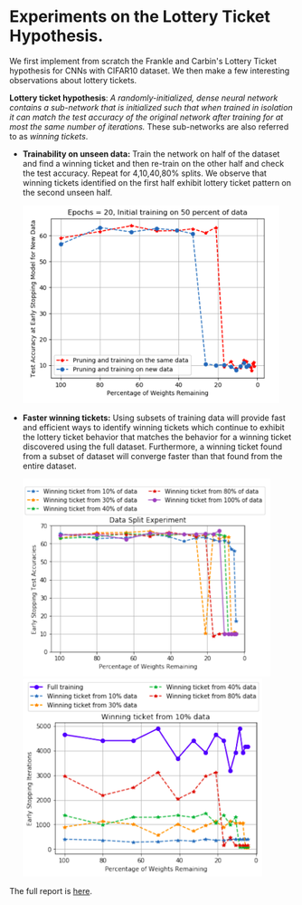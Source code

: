 # Experiments on the Lottery Ticket Hypothesis. 
We first implement from scratch the Frankle and Carbin's Lottery Ticket hypothesis for CNNs with CIFAR10 dataset. We then make a few interesting observations about lottery tickets.

**Lottery ticket hypothesis**: _A randomly-initialized, dense neural network contains a sub-network that is initialized such that when trained in isolation it can match the test accuracy of the original network after training for at most the same number of iterations._
These sub-networks are also referred to as _winning tickets_.
- **Trainability on unseen data:** Train the network on half of the dataset and find a winning ticket and then re-train on the other half and check the test accuracy. Repeat for 4,10,40,80% splits. We observe that winning tickets identified on the first half exhibit lottery ticket pattern on the second unseen half.
  
  <img src="/assets/unseen_data.png?raw=true" height=350>

- **Faster winning tickets:** Using subsets of training data will provide fast and efficient ways to identify winning tickets which continue to exhibit the lottery ticket behavior that matches the behavior for a winning ticket discovered using the full dataset. Furthermore, a winning ticket found from a subset of dataset will converge faster than that found from the entire dataset.

  <img src="/assets/faster_ticket.png?raw=true" height=350><img src="/assets/subset_expt.png?raw=true" height=350>

The full report is [here](https://github.com/nisha1729/lottery-ticket/files/6454066/lottery_ticket_experiments_report.pdf).
